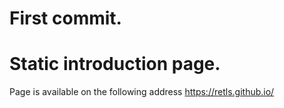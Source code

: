 # First commit.
# Static introduction page.
Page is available on the following address https://retls.github.io/

